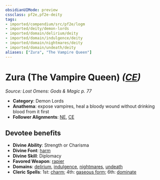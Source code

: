 ```yaml
---
obsidianUIMode: preview
cssclass: pf2e,pf2e-deity
tags:
- imported/compendium/src/pf2e/logm
- imported/deity/demon-lords
- imported/domain/delirium/deity
- imported/domain/indulgence/deity
- imported/domain/nightmares/deity
- imported/domain/undeath/deity
aliases: ["Zura", "The Vampire Queen"]
---
```

# Zura (The Vampire Queen) *([CE](chaotic-evil-b1.md))*  
*Source: Lost Omens: Gods & Magic p. 77*  

- **Category**: Demon Lords
- **Anathema**: expose vampires, heal a bloody wound without drinking blood from it first
- **Follower Alignments**: [NE](neutral-evil-b1.md), [CE](chaotic-evil-b1.md)

## Devotee benefits

- **Divine Ability**: Strength or Charisma
- **Divine Font**: [harm](../../spells/harm.md)
- **Divine Skill**: Diplomacy
- **Favored Weapon**: [rapier](../../equipment/items/rapier.md)
- **Domains**: [delirium](../domains.md#Delirium), [indulgence](../domains.md#Indulgence), [nightmares](../domains.md#Nightmares), [undeath](../domains.md#Undeath)
- **Cleric Spells**: 1st: [charm](../../spells/charm.md); 4th: [gaseous form](../../spells/gaseous-form.md); 6th: [dominate](../../spells/dominate.md)